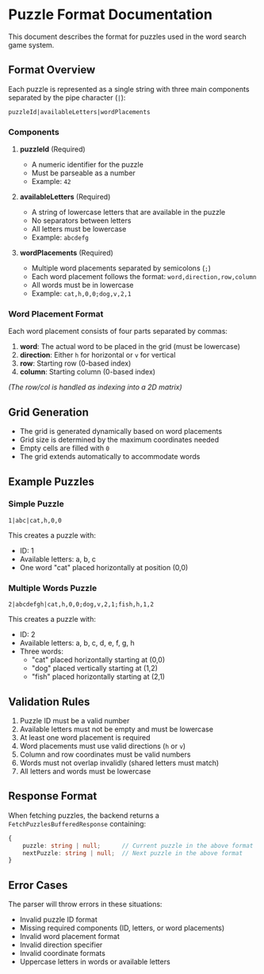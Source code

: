 # Puzzle Format Documentation

This document describes the format for puzzles used in the word search game system.

## Format Overview

Each puzzle is represented as a single string with three main components separated by the pipe character (`|`):

```
puzzleId|availableLetters|wordPlacements
```

### Components

1. **puzzleId** (Required)
    - A numeric identifier for the puzzle
    - Must be parseable as a number
    - Example: `42`

2. **availableLetters** (Required)
    - A string of lowercase letters that are available in the puzzle
    - No separators between letters
    - All letters must be lowercase
    - Example: `abcdefg`

3. **wordPlacements** (Required)
    - Multiple word placements separated by semicolons (`;`)
    - Each word placement follows the format: `word,direction,row,column`
    - All words must be in lowercase
    - Example: `cat,h,0,0;dog,v,2,1`

### Word Placement Format

Each word placement consists of four parts separated by commas:

1. **word**: The actual word to be placed in the grid (must be lowercase)
2. **direction**: Either `h` for horizontal or `v` for vertical
3. **row**: Starting row (0-based index)
4. **column**: Starting column (0-based index)

*(The row/col is handled as indexing into a 2D matrix)*

## Grid Generation

- The grid is generated dynamically based on word placements
- Grid size is determined by the maximum coordinates needed
- Empty cells are filled with `0`
- The grid extends automatically to accommodate words

## Example Puzzles

### Simple Puzzle
```
1|abc|cat,h,0,0
```
This creates a puzzle with:
- ID: 1
- Available letters: a, b, c
- One word "cat" placed horizontally at position (0,0)

### Multiple Words Puzzle
```
2|abcdefgh|cat,h,0,0;dog,v,2,1;fish,h,1,2
```
This creates a puzzle with:
- ID: 2
- Available letters: a, b, c, d, e, f, g, h
- Three words:
    - "cat" placed horizontally starting at (0,0)
    - "dog" placed vertically starting at (1,2)
    - "fish" placed horizontally starting at (2,1)

## Validation Rules

1. Puzzle ID must be a valid number
2. Available letters must not be empty and must be lowercase
3. At least one word placement is required
4. Word placements must use valid directions (`h` or `v`)
5. Column and row coordinates must be valid numbers
6. Words must not overlap invalidly (shared letters must match)
7. All letters and words must be lowercase

## Response Format

When fetching puzzles, the backend returns a `FetchPuzzlesBufferedResponse` containing:
```typescript
{
    puzzle: string | null;      // Current puzzle in the above format
    nextPuzzle: string | null;  // Next puzzle in the above format
}
```

## Error Cases

The parser will throw errors in these situations:
- Invalid puzzle ID format
- Missing required components (ID, letters, or word placements)
- Invalid word placement format
- Invalid direction specifier
- Invalid coordinate formats
- Uppercase letters in words or available letters